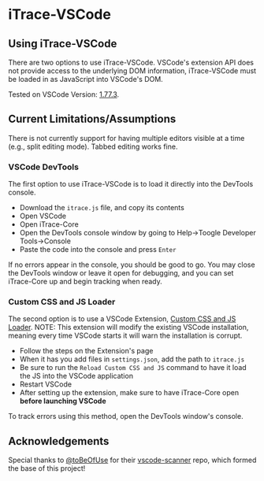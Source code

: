 # iTrace-VSCode

## Using iTrace-VSCode
There are two options to use iTrace-VSCode. VSCode's extension API does not provide access to the underlying DOM information, iTrace-VSCode must be loaded in as JavaScript into VSCode's DOM.

Tested on VSCode Version: [1.77.3](https://code.visualstudio.com/updates/v1_77).

## Current Limitations/Assumptions
There is not currently support for having multiple editors visible at a time (e.g., split editing mode).  Tabbed editing works fine.

### VSCode DevTools
The first option to use iTrace-VSCode is to load it directly into the DevTools console.

* Download the `itrace.js` file, and copy its contents
* Open VSCode
* Open iTrace-Core
* Open the DevTools console window by going to Help->Toogle Developer Tools->Console
* Paste the code into the console and press `Enter`

If no errors appear in the console, you should be good to go. You may close the DevTools window or leave it open for debugging, and you can set iTrace-Core up and begin tracking when ready.

### Custom CSS and JS Loader
The second option is to use a VSCode Extension, [Custom CSS and JS Loader](https://marketplace.visualstudio.com/items?itemName=be5invis.vscode-custom-css).  NOTE: This extension will modify the existing VSCode installation, meaning every time VSCode starts it will warn the installation is corrupt.

* Follow the steps on the Extension's page
* When it has you add files in `settings.json`, add the path to `itrace.js`
* Be sure to run the `Reload Custom CSS and JS` command to have it load the JS into the VSCode application
* Restart VSCode
* After setting up the extension, make sure to have iTrace-Core open **before launching VSCode**

To track errors using this method, open the DevTools window's console.

## Acknowledgements
Special thanks to [@toBeOfUse](https://github.com/toBeOfUse) for their [vscode-scanner](https://github.com/toBeOfUse/vscode-scanner) repo, which formed the base of this project!
